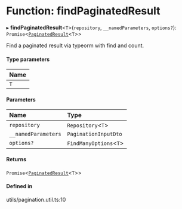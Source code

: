 # Function: findPaginatedResult

▸ **findPaginatedResult**<`T`\>(`repository`, `__namedParameters`, `options?`): `Promise`<[`PaginatedResult`](../interfaces/PaginatedResult.md)<`T`\>\>

Find a paginated result via typeorm with find and count.

#### Type parameters

| Name |
| :------ |
| `T` |

#### Parameters

| Name | Type |
| :------ | :------ |
| `repository` | `Repository`<`T`\> |
| `__namedParameters` | `PaginationInputDto` |
| `options?` | `FindManyOptions`<`T`\> |

#### Returns

`Promise`<[`PaginatedResult`](../interfaces/PaginatedResult.md)<`T`\>\>

#### Defined in

utils/pagination.util.ts:10
